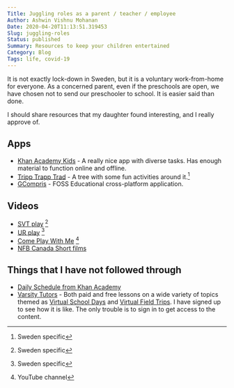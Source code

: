 ```yaml
---
Title: Juggling roles as a parent / teacher / employee
Author: Ashwin Vishnu Mohanan
Date: 2020-04-20T11:13:51.319453
Slug: juggling-roles
Status: published
Summary: Resources to keep your children entertained
Category: Blog
Tags: life, covid-19
---
```


It is not exactly lock-down in Sweden, but it is a voluntary work-from-home for
everyone. As a concerned parent, even if the preschools are open, we have
chosen not to send our preschooler to school. It is easier said than done.

I should share resources that my daughter found interesting, and I really
approve of.

## Apps

- [Khan Academy Kids](https://learn.khanacademy.org/khan-academy-kids/) - A
  really nice app with diverse tasks. Has enough material to function online and
  offline.
- [Tripp Trapp Trad](https://www.ur.se/tripp-trapp-trad) - A tree with some fun
  activities around it.[^1]
- [GCompris](https://gcompris.net/index-en.html) - FOSS Educational
  cross-platform application.

## Videos

- [SVT play](https://www.svtplay.se/kanaler) [^1]
- [UR play](https://urplay.se/bladdra/barn) [^1]
- [Come Play With Me](https://invidious.snopyta.org/channel/UCQ00zWTLrgRQJUb8MHQg21A) [^2]
- [NFB Canada Short films](https://www.nfb.ca/channels/based-childrens-books/)

## Things that I have not followed through

- [Daily Schedule from Khan Academy](https://keeplearning.khanacademy.org/daily-schedule#Pre-K-1-2)
- [Varsity Tutors](https://www.varsitytutors.com) - Both paid and free lessons
  on a wide variety of topics themed as [Virtual School
  Days](https://www.varsitytutors.com/virtual-school-day) and [Virtual Field
  Trips](https://www.varsitytutors.com/classes/featured-collections/virtual-field-trips?f_class_size=large-group0).
  I have signed up to see how it is like. The only trouble is to sign in to
  get access to the content.

[^1]: Sweden specific

[^2]: YouTube channel

